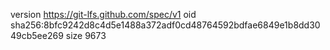 version https://git-lfs.github.com/spec/v1
oid sha256:8bfc9242d8c4d5e1488a372adf0cd48764592bdfae6849e1b8dd3049cb5ee269
size 9673

